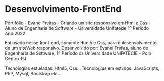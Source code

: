 # Desenvolvimento-FrontEnd
Portifólio - Evanei Freitas  -
Criando um site responsivo em Html e Css -
Aluno de Engenharia de Software - Universidade Unifatecie 1º Período Ano:2022

Foi usado nesse front-end, somente Html5 e Css, para o desenvolvimento de um siteWeb
responsivo. Desenvolvido por: Evanei Freitas, aluno de Engenharia de Software, 1º Período
da Universidade UNIFATÉCIE - Polo Centro-RJ.

Tecnologias estudadas: Html5, Css...
Tecnologias em estudos: JavaScripts, PhP, Mysql, Bootstrap etc...
